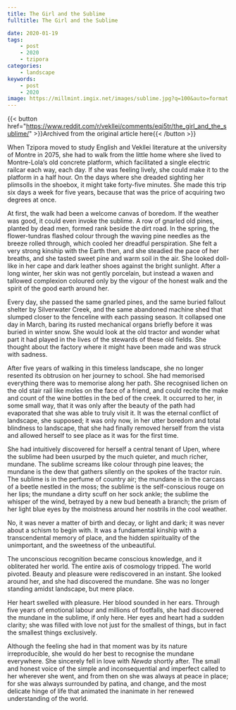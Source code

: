 ```yaml
---
title: The Girl and the Sublime
fulltitle: The Girl and the Sublime

date: 2020-01-19
tags:
    - post
    - 2020
    - tzipora
categories:
    - landscape
keywords:
    - post
    - 2020
image: https://millmint.imgix.net/images/sublime.jpg?q=100&auto=format
---
```

{{< button href="https://www.reddit.com/r/vekllei/comments/eqi5tr/the_girl_and_the_sublime/" >}}Archived from the original article here{{< /button >}}

When Tzipora moved to study English and Vekllei literature at the university of Montre in 2075, she had to walk from the little home where she lived to Montre-Lola’s old concrete platform, which facilitated a single electric railcar each way, each day. If she was feeling lively, she could make it to the platform in a half hour. On the days where she dreaded sighting her plimsolls in the shoebox, it might take forty-five minutes. She made this trip six days a week for five years, because that was the price of acquiring two degrees at once.

At first, the walk had been a welcome canvas of boredom. If the weather was good, it could even invoke the sublime. A row of gnarled old pines, planted by dead men, formed rank beside the dirt road. In the spring, the flower-tundras flashed colour through the waving pine needles as the breeze rolled through, which cooled her dreadful perspiration. She felt a very strong kinship with the Earth then, and she steadied the pace of her breaths, and she tasted sweet pine and warm soil in the air. She looked doll-like in her cape and dark leather shoes against the bright sunlight. After a long winter, her skin was not gently porcelain, but instead a waxen and tallowed complexion coloured only by the vigour of the honest walk and the spirit of the good earth around her.

Every day, she passed the same gnarled pines, and the same buried fallout shelter by Silverwater Creek, and the same abandoned machine shed that slumped closer to the fenceline with each passing season. It collapsed one day in March, baring its rusted mechanical organs briefly before it was buried in winter snow. She would look at the old tractor and wonder what part it had played in the lives of the stewards of these old fields. She thought about the factory where it might have been made and was struck with sadness.

After five years of walking in this timeless landscape, she no longer resented its obtrusion on her journey to school. She had memorised everything there was to memorise along her path. She recognised lichen on the old stair rail like moles on the face of a friend, and could recite the make and count of the wine bottles in the bed of the creek. It occurred to her, in some small way, that it was only after the beauty of the path had evaporated that she was able to truly visit it. It was the eternal conflict of landscape, she supposed; it was only now, in her utter boredom and total blindness to landscape, that she had finally removed herself from the vista and allowed herself to see place as it was for the first time.

She had intuitively discovered for herself a central tenant of Upen, where the sublime had been usurped by the much quieter, and much richer, mundane. The sublime screams like colour through pine leaves; the mundane is the dew that gathers silently on the spokes of the tractor ruin. The sublime is in the perfume of country air; the mundane is in the carcass of a beetle nestled in the moss; the sublime is the self-conscious rouge on her lips; the mundane a dirty scuff on her sock ankle; the sublime the whisper of the wind, betrayed by a new bud beneath a branch; the prism of her light blue eyes by the moistness around her nostrils in the cool weather.

No, it was never a matter of birth and decay, or light and dark; it was never about a schism to begin with. It was a fundamental kinship with a transcendental memory of place, and the hidden spirituality of the unimportant, and the sweetness of the unbeautiful.

The unconscious recognition became conscious knowledge, and it obliterated her world. The entire axis of cosmology tripped. The world pivoted. Beauty and pleasure were rediscovered in an instant. She looked around her, and she had discovered the mundane. She was no longer standing amidst landscape, but mere place.

Her heart swelled with pleasure. Her blood sounded in her ears. Through five years of emotional labour and millions of footfalls, she had discovered the mundane in the sublime, if only here. Her eyes and heart had a sudden clarity; she was filled with love not just for the smallest of things, but in fact the smallest things exclusively.

Although the feeling she had in that moment was by its nature irreproducible, she would do her best to recognise the mundane everywhere. She sincerely fell in love with *Newda* shortly after. The small and honest voice of the simple and inconsequential and imperfect called to her wherever she went, and from then on she was always at peace in place; for she was always surrounded by patina, and change, and the most delicate hinge of life that animated the inanimate in her renewed understanding of the world.
